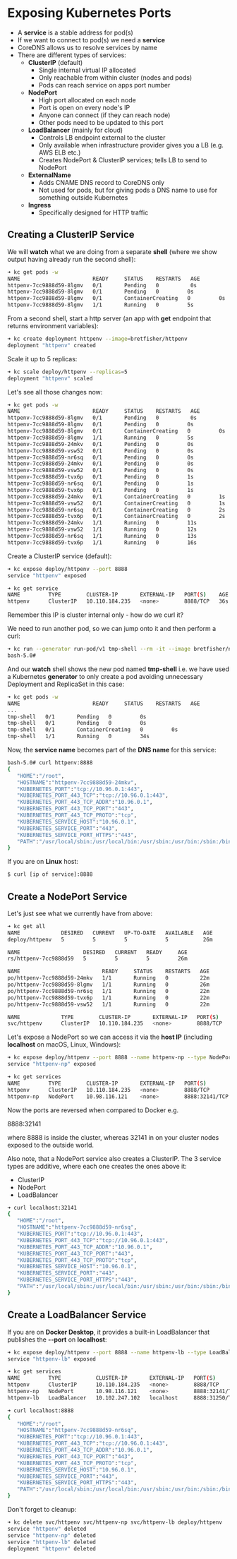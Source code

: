 # Exposing Kubernetes Ports

- A **service** is a stable address for pod(s)
- If we want to connect to pod(s) we need a **service**
- CoreDNS allows us to resolve services by name
- There are different types of services:
  - **ClusterIP** (default)
    - Single internal virtual IP allocated
    - Only reachable from within cluster (nodes and pods)
    - Pods can reach service on apps port number
  - **NodePort**
    - High port allocated on each node
    - Port is open on every node's IP
    - Anyone can connect (if they can reach node)
    - Other pods need to be updated to this port
  - **LoadBalancer** (mainly for cloud)
    - Controls LB endpoint external to the cluster
    - Only available when infrastructure provider gives you a LB (e.g. AWS ELB etc.)
    - Creates NodePort & ClusterIP services; tells LB to send to NodePort
  - **ExternalName**
    - Adds CNAME DNS record to CoreDNS only
    - Not used for pods, but for giving pods a DNS name to use for something outside Kubernetes
  - **Ingress**
    - Specifically designed for HTTP traffic

## Creating a ClusterIP Service

We will **watch** what we are doing from a separate **shell** (where we show output having already run the second shell):

```bash
➜ kc get pods -w
NAME                       READY     STATUS    RESTARTS   AGE
httpenv-7cc9888d59-8lgmv   0/1       Pending   0          0s
httpenv-7cc9888d59-8lgmv   0/1       Pending   0         0s
httpenv-7cc9888d59-8lgmv   0/1       ContainerCreating   0         0s
httpenv-7cc9888d59-8lgmv   1/1       Running   0         5s
```

From a second shell, start a http server (an app with **get** endpoint that returns environment variables):

```bash
➜ kc create deployment httpenv --image=bretfisher/httpenv
deployment "httpenv" created
```

Scale it up to 5 replicas:

```bash
➜ kc scale deploy/httpenv --replicas=5
deployment "httpenv" scaled
```

Let's see all those changes now:

```bash
➜ kc get pods -w
NAME                       READY     STATUS    RESTARTS   AGE
httpenv-7cc9888d59-8lgmv   0/1       Pending   0          0s
httpenv-7cc9888d59-8lgmv   0/1       Pending   0         0s
httpenv-7cc9888d59-8lgmv   0/1       ContainerCreating   0         0s
httpenv-7cc9888d59-8lgmv   1/1       Running   0         5s
httpenv-7cc9888d59-24mkv   0/1       Pending   0         0s
httpenv-7cc9888d59-vsw52   0/1       Pending   0         0s
httpenv-7cc9888d59-nr6sq   0/1       Pending   0         0s
httpenv-7cc9888d59-24mkv   0/1       Pending   0         0s
httpenv-7cc9888d59-vsw52   0/1       Pending   0         0s
httpenv-7cc9888d59-tvx6p   0/1       Pending   0         1s
httpenv-7cc9888d59-nr6sq   0/1       Pending   0         1s
httpenv-7cc9888d59-tvx6p   0/1       Pending   0         1s
httpenv-7cc9888d59-24mkv   0/1       ContainerCreating   0         1s
httpenv-7cc9888d59-vsw52   0/1       ContainerCreating   0         1s
httpenv-7cc9888d59-nr6sq   0/1       ContainerCreating   0         2s
httpenv-7cc9888d59-tvx6p   0/1       ContainerCreating   0         2s
httpenv-7cc9888d59-24mkv   1/1       Running   0         11s
httpenv-7cc9888d59-vsw52   1/1       Running   0         12s
httpenv-7cc9888d59-nr6sq   1/1       Running   0         13s
httpenv-7cc9888d59-tvx6p   1/1       Running   0         16s
```

Create a ClusterIP service (default):

```bash
➜ kc expose deploy/httpenv --port 8888
service "httpenv" exposed
```

```bash
➜ kc get service
NAME         TYPE        CLUSTER-IP       EXTERNAL-IP   PORT(S)    AGE
httpenv      ClusterIP   10.110.184.235   <none>        8888/TCP   36s
```

Remember this IP is cluster internal only - how do we curl it?

We need to run another pod, so we can jump onto it and then perform a curl:

```bash
➜ kc run --generator run-pod/v1 tmp-shell --rm -it --image bretfisher/netshoot -- bash
bash-5.0#
```

And our **watch** shell shows the new pod named **tmp-shell** i.e. we have used a Kubernetes **generator** to only create a pod avoiding unnecessary Deployment and ReplicaSet in this case:

```bash
➜ kc get pods -w
NAME                       READY     STATUS    RESTARTS   AGE
...
tmp-shell   0/1       Pending   0         0s
tmp-shell   0/1       Pending   0         0s
tmp-shell   0/1       ContainerCreating   0         0s
tmp-shell   1/1       Running   0         34s
```

Now, the **service name** becomes part of the **DNS name** for this service:

```bash
bash-5.0# curl httpenv:8888
{ 
   "HOME":"/root",
   "HOSTNAME":"httpenv-7cc9888d59-24mkv",
   "KUBERNETES_PORT":"tcp://10.96.0.1:443",
   "KUBERNETES_PORT_443_TCP":"tcp://10.96.0.1:443",
   "KUBERNETES_PORT_443_TCP_ADDR":"10.96.0.1",
   "KUBERNETES_PORT_443_TCP_PORT":"443",
   "KUBERNETES_PORT_443_TCP_PROTO":"tcp",
   "KUBERNETES_SERVICE_HOST":"10.96.0.1",
   "KUBERNETES_SERVICE_PORT":"443",
   "KUBERNETES_SERVICE_PORT_HTTPS":"443",
   "PATH":"/usr/local/sbin:/usr/local/bin:/usr/sbin:/usr/bin:/sbin:/bin"
}
```

If you are on **Linux** host:

```bash
$ curl [ip of service]:8888
```

## Create a NodePort Service

Let's just see what we currently have from above:

```bash
➜ kc get all
NAME             DESIRED   CURRENT   UP-TO-DATE   AVAILABLE   AGE
deploy/httpenv   5         5         5            5           26m

NAME                    DESIRED   CURRENT   READY     AGE
rs/httpenv-7cc9888d59   5         5         5         26m

NAME                          READY     STATUS    RESTARTS   AGE
po/httpenv-7cc9888d59-24mkv   1/1       Running   0          22m
po/httpenv-7cc9888d59-8lgmv   1/1       Running   0          26m
po/httpenv-7cc9888d59-nr6sq   1/1       Running   0          22m
po/httpenv-7cc9888d59-tvx6p   1/1       Running   0          22m
po/httpenv-7cc9888d59-vsw52   1/1       Running   0          22m

NAME             TYPE        CLUSTER-IP       EXTERNAL-IP   PORT(S)    AGE
svc/httpenv      ClusterIP   10.110.184.235   <none>        8888/TCP   20m
```

Let's expose a NodePort so we can access it via the **host IP** (including **localhost** on macOS, Linux, Windows):

```bash
➜ kc expose deploy/httpenv --port 8888 --name httpenv-np --type NodePort
service "httpenv-np" exposed
```

```bash
➜ kc get services
NAME         TYPE        CLUSTER-IP       EXTERNAL-IP   PORT(S)          AGE
httpenv      ClusterIP   10.110.184.235   <none>        8888/TCP         24m
httpenv-np   NodePort    10.98.116.121    <none>        8888:32141/TCP   27s
```

Now the ports are reversed when compared to Docker e.g.

8888:32141

where 8888 is inside the cluster, whereas 32141 in on your cluster nodes exposed to the outside world.

Also note, that a NodePort service also creates a ClusterIP. The 3 service types are additive, where each one creates the ones above it:

- ClusterIP
- NodePort
- LoadBalancer

```bash
➜ curl localhost:32141
{ 
   "HOME":"/root",
   "HOSTNAME":"httpenv-7cc9888d59-nr6sq",
   "KUBERNETES_PORT":"tcp://10.96.0.1:443",
   "KUBERNETES_PORT_443_TCP":"tcp://10.96.0.1:443",
   "KUBERNETES_PORT_443_TCP_ADDR":"10.96.0.1",
   "KUBERNETES_PORT_443_TCP_PORT":"443",
   "KUBERNETES_PORT_443_TCP_PROTO":"tcp",
   "KUBERNETES_SERVICE_HOST":"10.96.0.1",
   "KUBERNETES_SERVICE_PORT":"443",
   "KUBERNETES_SERVICE_PORT_HTTPS":"443",
   "PATH":"/usr/local/sbin:/usr/local/bin:/usr/sbin:/usr/bin:/sbin:/bin"
}
```

## Create a LoadBalancer Service

If you are on **Docker Desktop**, it provides a built-in LoadBalancer that publishes the **--port** on **localhost**:

```bash
➜ kc expose deploy/httpenv --port 8888 --name httpenv-lb --type LoadBalancer
service "httpenv-lb" exposed
```

```bash
➜ kc get services
NAME         TYPE           CLUSTER-IP       EXTERNAL-IP   PORT(S)          AGE
httpenv      ClusterIP      10.110.184.235   <none>        8888/TCP         37m
httpenv-np   NodePort       10.98.116.121    <none>        8888:32141/TCP   14m
httpenv-lb   LoadBalancer   10.102.247.102   localhost     8888:31250/TCP   25s
```

```bash
➜ curl localhost:8888
{ 
   "HOME":"/root",
   "HOSTNAME":"httpenv-7cc9888d59-nr6sq",
   "KUBERNETES_PORT":"tcp://10.96.0.1:443",
   "KUBERNETES_PORT_443_TCP":"tcp://10.96.0.1:443",
   "KUBERNETES_PORT_443_TCP_ADDR":"10.96.0.1",
   "KUBERNETES_PORT_443_TCP_PORT":"443",
   "KUBERNETES_PORT_443_TCP_PROTO":"tcp",
   "KUBERNETES_SERVICE_HOST":"10.96.0.1",
   "KUBERNETES_SERVICE_PORT":"443",
   "KUBERNETES_SERVICE_PORT_HTTPS":"443",
   "PATH":"/usr/local/sbin:/usr/local/bin:/usr/sbin:/usr/bin:/sbin:/bin"
}
```

Don't forget to cleanup:

```bash
➜ kc delete svc/httpenv svc/httpenv-np svc/httpenv-lb deploy/httpenv
service "httpenv" deleted
service "httpenv-np" deleted
service "httpenv-lb" deleted
deployment "httpenv" deleted
```

